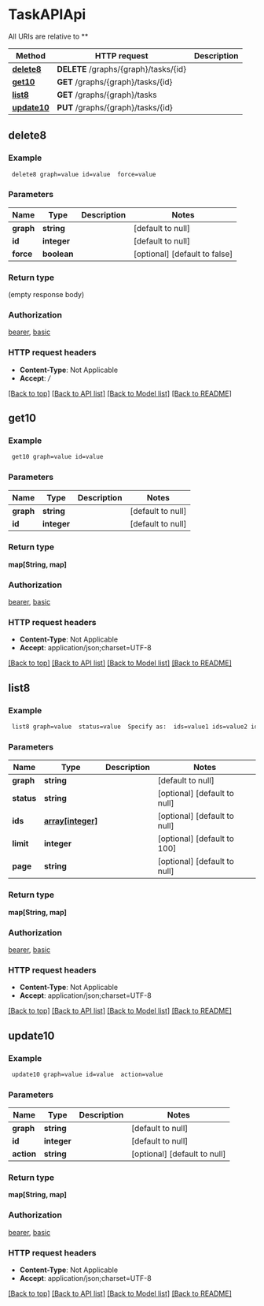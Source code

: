 # TaskAPIApi

All URIs are relative to **

Method | HTTP request | Description
------------- | ------------- | -------------
[**delete8**](TaskAPIApi.md#delete8) | **DELETE** /graphs/{graph}/tasks/{id} | 
[**get10**](TaskAPIApi.md#get10) | **GET** /graphs/{graph}/tasks/{id} | 
[**list8**](TaskAPIApi.md#list8) | **GET** /graphs/{graph}/tasks | 
[**update10**](TaskAPIApi.md#update10) | **PUT** /graphs/{graph}/tasks/{id} | 



## delete8



### Example

```bash
 delete8 graph=value id=value  force=value
```

### Parameters


Name | Type | Description  | Notes
------------- | ------------- | ------------- | -------------
 **graph** | **string** |  | [default to null]
 **id** | **integer** |  | [default to null]
 **force** | **boolean** |  | [optional] [default to false]

### Return type

(empty response body)

### Authorization

[bearer](../README.md#bearer), [basic](../README.md#basic)

### HTTP request headers

- **Content-Type**: Not Applicable
- **Accept**: */*

[[Back to top]](#) [[Back to API list]](../README.md#documentation-for-api-endpoints) [[Back to Model list]](../README.md#documentation-for-models) [[Back to README]](../README.md)


## get10



### Example

```bash
 get10 graph=value id=value
```

### Parameters


Name | Type | Description  | Notes
------------- | ------------- | ------------- | -------------
 **graph** | **string** |  | [default to null]
 **id** | **integer** |  | [default to null]

### Return type

**map[String, map]**

### Authorization

[bearer](../README.md#bearer), [basic](../README.md#basic)

### HTTP request headers

- **Content-Type**: Not Applicable
- **Accept**: application/json;charset=UTF-8

[[Back to top]](#) [[Back to API list]](../README.md#documentation-for-api-endpoints) [[Back to Model list]](../README.md#documentation-for-models) [[Back to README]](../README.md)


## list8



### Example

```bash
 list8 graph=value  status=value  Specify as:  ids=value1 ids=value2 ids=...  limit=value  page=value
```

### Parameters


Name | Type | Description  | Notes
------------- | ------------- | ------------- | -------------
 **graph** | **string** |  | [default to null]
 **status** | **string** |  | [optional] [default to null]
 **ids** | [**array[integer]**](integer.md) |  | [optional] [default to null]
 **limit** | **integer** |  | [optional] [default to 100]
 **page** | **string** |  | [optional] [default to null]

### Return type

**map[String, map]**

### Authorization

[bearer](../README.md#bearer), [basic](../README.md#basic)

### HTTP request headers

- **Content-Type**: Not Applicable
- **Accept**: application/json;charset=UTF-8

[[Back to top]](#) [[Back to API list]](../README.md#documentation-for-api-endpoints) [[Back to Model list]](../README.md#documentation-for-models) [[Back to README]](../README.md)


## update10



### Example

```bash
 update10 graph=value id=value  action=value
```

### Parameters


Name | Type | Description  | Notes
------------- | ------------- | ------------- | -------------
 **graph** | **string** |  | [default to null]
 **id** | **integer** |  | [default to null]
 **action** | **string** |  | [optional] [default to null]

### Return type

**map[String, map]**

### Authorization

[bearer](../README.md#bearer), [basic](../README.md#basic)

### HTTP request headers

- **Content-Type**: Not Applicable
- **Accept**: application/json;charset=UTF-8

[[Back to top]](#) [[Back to API list]](../README.md#documentation-for-api-endpoints) [[Back to Model list]](../README.md#documentation-for-models) [[Back to README]](../README.md)

